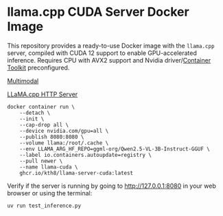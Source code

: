 # llama.cpp CUDA Server Docker Image

This repository provides a ready-to-use Docker image with the `llama.cpp` server, compiled with CUDA 12 support to enable GPU-accelerated inference. Requires CPU with AVX2 support and Nvidia driver/[Container Toolkit](https://podman-desktop.io/docs/podman/gpu) preconfigured.

[Multimodal](https://github.com/ggml-org/llama.cpp/blob/master/docs/multimodal.md)

[LLaMA.cpp HTTP Server](https://github.com/ggml-org/llama.cpp/tree/master/tools/server)
```
docker container run \
    --detach \
    --init \
    --cap-drop all \
    --device nvidia.com/gpu=all \
    --publish 8080:8080 \
    --volume llama:/root/.cache \
    --env LLAMA_ARG_HF_REPO=ggml-org/Qwen2.5-VL-3B-Instruct-GGUF \
    --label io.containers.autoupdate=registry \
    --pull newer \
    --name llama-cuda \
    ghcr.io/kth8/llama-server-cuda:latest
```
Verify if the server is running by going to http://127.0.0.1:8080 in your web browser or using the terminal:
```
uv run test_inference.py
```
